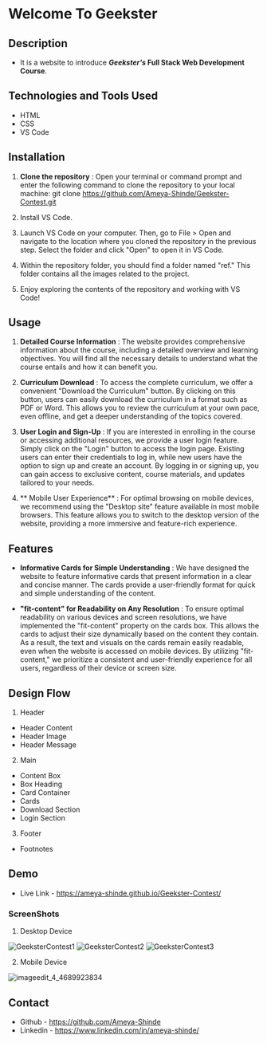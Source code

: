 # Welcome To Geekster

## Description
* It is a website to introduce **_Geekster's_ Full Stack Web Development Course**.

## Technologies and Tools Used
* HTML
* CSS
* VS Code

## Installation
1. **Clone the repository** : Open your terminal or command prompt and enter the following command to clone the repository to your local machine: git clone https://github.com/Ameya-Shinde/Geekster-Contest.git

2. Install VS Code.
3. Launch VS Code on your computer. Then, go to File > Open and navigate to the location where you cloned the repository in the previous step. Select the folder and click "Open" to open it in VS Code.
4. Within the repository folder, you should find a folder named "ref." This folder contains all the images related to the project.
5.  Enjoy exploring the contents of the repository and working with VS Code!

## Usage
1. **Detailed Course Information** : The website provides comprehensive information about the course, including a detailed overview and learning objectives. You will find all the necessary details to understand what the course entails and how it can benefit you.

2. **Curriculum Download** : To access the complete curriculum, we offer a convenient "Download the Curriculum" button. By clicking on this button, users can easily download the curriculum in a format such as PDF or Word. This allows you to review the curriculum at your own pace, even offline, and get a deeper understanding of the topics covered.
3. **User Login and Sign-Up** : If you are interested in enrolling in the course or accessing additional resources, we provide a user login feature. Simply click on the "Login" button to access the login page. Existing users can enter their credentials to log in, while new users have the option to sign up and create an account. By logging in or signing up, you can gain access to exclusive content, course materials, and updates tailored to your needs.
4. ** Mobile User Experience** : For optimal browsing on mobile devices, we recommend using the "Desktop site" feature available in most mobile browsers. This feature allows you to switch to the desktop version of the website, providing a more immersive and feature-rich experience.

## Features
* **Informative Cards for Simple Understanding** : We have designed the website to feature informative cards that present information in a clear and concise manner. The cards provide a user-friendly format for quick and simple understanding of the content.

* **"fit-content" for Readability on Any Resolution** : To ensure optimal readability on various devices and screen resolutions, we have implemented the "fit-content" property on the cards box. This allows the cards to adjust their size dynamically based on the content they contain. As a result, the text and visuals on the cards remain easily readable, even when the website is accessed on mobile devices. By utilizing "fit-content," we prioritize a consistent and user-friendly experience for all users, regardless of their device or screen size.

## Design Flow
1. Header

* Header Content
* Header Image
* Header Message

2. Main

* Content Box
* Box Heading
* Card Container
* Cards
* Download Section
* Login Section

3. Footer

* Footnotes

## Demo
* Live Link - https://ameya-shinde.github.io/Geekster-Contest/

### ScreenShots
1. Desktop Device

![GeeksterContest1](https://github.com/Ameya-Shinde/Geekster-Contest/assets/93002372/a5992c63-2b1b-4c05-93fc-3a8a6e11d2c7)
![GeeksterContest2](https://github.com/Ameya-Shinde/Geekster-Contest/assets/93002372/ca3b139d-92f5-45a4-834f-f535d26d5b05)
![GeeksterContest3](https://github.com/Ameya-Shinde/Geekster-Contest/assets/93002372/9294838e-34ad-4507-81aa-548531c82a9d)

2. Mobile Device

![imageedit_4_4689923834](https://github.com/Ameya-Shinde/Geekster-Contest/assets/93002372/f599b897-1ea2-450e-a4f2-965fe82f01af)

## Contact
* Github - https://github.com/Ameya-Shinde
* Linkedin - https://www.linkedin.com/in/ameya-shinde/

